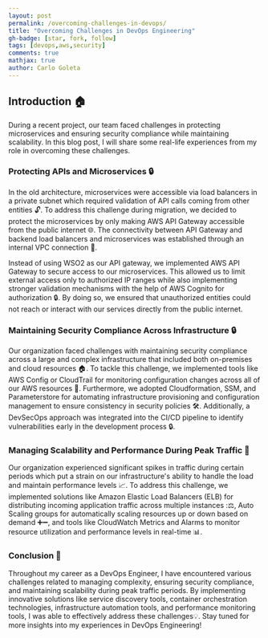 ```yaml
---
layout: post
permalink: /overcoming-challenges-in-devops/
title: "Overcoming Challenges in DevOps Engineering"
gh-badge: [star, fork, follow]
tags: [devops,aws,security]
comments: true
mathjax: true
author: Carlo Goleta
---
```


## Introduction 🏠
During a recent project, our team faced challenges in protecting microservices and ensuring security compliance while maintaining scalability. In this blog post, I will share some real-life experiences from my role in overcoming these challenges.

### Protecting APIs and Microservices 🔒
In the old architecture, microservices were accessible via load balancers in a private subnet which required validation of API calls coming from other entities 🔓. To address this challenge during migration, we decided to protect the microservices by only making AWS API Gateway accessible from the public internet 🌐. The connectivity between API Gateway and backend load balancers and microservices was established through an internal VPC connection 🔗.

Instead of using WSO2 as our API gateway, we implemented AWS API Gateway to secure access to our microservices. This allowed us to limit external access only to authorized IP ranges while also implementing stronger validation mechanisms with the help of AWS Cognito for authorization 🔒. By doing so, we ensured that unauthorized entities could not reach or interact with our services directly from the public internet.

### Maintaining Security Compliance Across Infrastructure 🔒
Our organization faced challenges with maintaining security compliance across a large and complex infrastructure that included both on-premises and cloud resources 🏠. To tackle this challenge, we implemented tools like AWS Config or CloudTrail for monitoring configuration changes across all of our AWS resources 👀. Furthermore, we adopted Cloudformation, SSM, and Parameterstore for automating infrastructure provisioning and configuration management to ensure consistency in security policies 🛠️. Additionally, a DevSecOps approach was integrated into the CI/CD pipeline to identify vulnerabilities early in the development process 🔒.

### Managing Scalability and Performance During Peak Traffic 🚀
Our organization experienced significant spikes in traffic during certain periods which put a strain on our infrastructure's ability to handle the load and maintain performance levels 📈. To address this challenge, we implemented solutions like Amazon Elastic Load Balancers (ELB) for distributing incoming application traffic across multiple instances :⚖️, Auto Scaling groups for automatically scaling resources up or down based on demand ➕➖, and tools like CloudWatch Metrics and Alarms to monitor resource utilization and performance levels in real-time 📊.

### Conclusion 👏
Throughout my career as a DevOps Engineer, I have encountered various challenges related to managing complexity, ensuring security compliance, and maintaining scalability during peak traffic periods. By implementing innovative solutions like service discovery tools, container orchestration technologies, infrastructure automation tools, and performance monitoring tools, I was able to effectively address these challenges💡. Stay tuned for more insights into my experiences in DevOps Engineering!